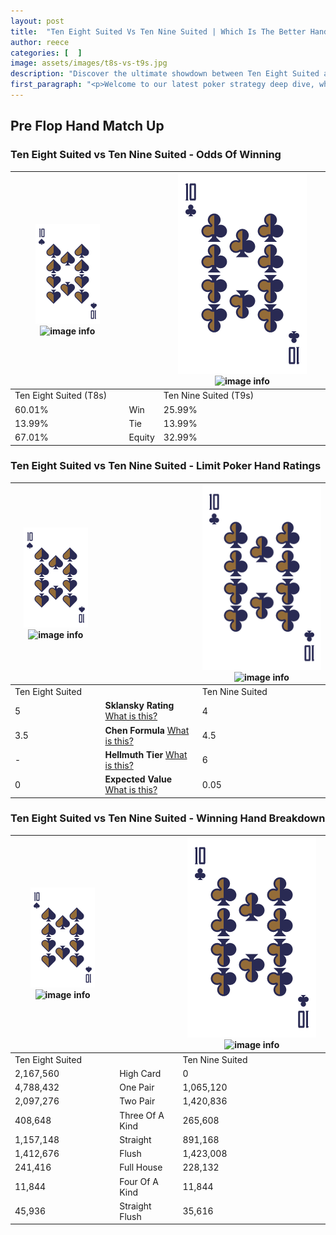 ```yaml
---
layout: post
title:  "Ten Eight Suited Vs Ten Nine Suited | Which Is The Better Hand In Poker? A Complete Guide"
author: reece
categories: [  ]
image: assets/images/t8s-vs-t9s.jpg
description: "Discover the ultimate showdown between Ten Eight Suited and Ten Nine Suited in poker! Uncover the odds, strategies, and scenarios where one hand triumphs over the other. Get ready to up your poker game with this thrilling analysis."
first_paragraph: "<p>Welcome to our latest poker strategy deep dive, where we're pitting two distinct hands against each other in a high-stakes showdown: Ten Eight Suited vs Ten Nine Suited.</p><p>In the dynamic world of poker, every decision counts, and knowing which hand holds the upper hand is key to your success at the table.</p><p>In this article, we'll dissect these two hands, explore the scenarios where one dominates the other, and equip you with the knowledge to make strategic choices that can tip the odds in your favor.</p><p>Get ready to unravel the intriguing dynamics of these poker hands and elevate your game to new heights.</p>"
---
```




[comment]: # (sp0)

## Pre Flop Hand Match Up

<div class="table hand-ratings" markdown="1"> 



### Ten Eight Suited vs Ten Nine Suited - Odds Of Winning


    
| ![image info](assets/images/hand1/T.png) ![image info](assets/images/hand1/8s.png) |  | ![image info](assets/images/hand2/T.png) ![image info](assets/images/hand2/9s.png) |
| -------- | -------- | -------- |
| Ten Eight Suited (T8s) |  | Ten Nine Suited (T9s) |
| 60.01% | Win | 25.99% |
| 13.99% | Tie | 13.99% |
| 67.01% | Equity | 32.99% |




[comment]: # (sp1)



### Ten Eight Suited vs Ten Nine Suited - Limit Poker Hand Ratings


    
| ![image info](assets/images/hand1/T.png) ![image info](assets/images/hand1/8s.png) |  | ![image info](assets/images/hand2/T.png) ![image info](assets/images/hand2/9s.png) |
| -------- | -------- | -------- |
| Ten Eight Suited |  | Ten Nine Suited |
| 5 | **Sklansky Rating** [What is this?](/sklansky-rating-explained) | 4 |
| 3.5 | **Chen Formula** [What is this?](/chen-formula-explained) | 4.5 |
| - | **Hellmuth Tier** [What is this?](/Hellmuth-tier-explained) | 6 |
| 0 | **Expected Value** [What is this?](/expected-value-explained) | 0.05 |




[comment]: # (sp2)



### Ten Eight Suited vs Ten Nine Suited - Winning Hand Breakdown


    
| ![image info](assets/images/hand1/T.png) ![image info](assets/images/hand1/8s.png) |  | ![image info](assets/images/hand2/T.png) ![image info](assets/images/hand2/9s.png) |
| -------- | -------- | -------- |
| Ten Eight Suited |  | Ten Nine Suited |
| 2,167,560 | High Card | 0 |
| 4,788,432 | One Pair | 1,065,120 |
| 2,097,276 | Two Pair | 1,420,836 |
| 408,648 | Three Of A Kind | 265,608 |
| 1,157,148 | Straight | 891,168 |
| 1,412,676 | Flush | 1,423,008 |
| 241,416 | Full House | 228,132 |
| 11,844 | Four Of A Kind | 11,844 |
| 45,936 | Straight Flush | 35,616 |




[comment]: # (sp3)



</div>

[comment]: # (sp4)



[comment]: # (sp5)

